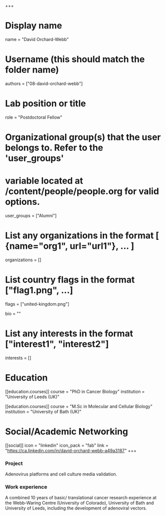+++
# Display name
name = "David Orchard-Webb"

# Username (this should match the folder name)
authors = ["08-david-orchard-webb"]

# Lab position or title
role = "Postdoctoral Fellow"

# Organizational group(s) that the user belongs to. Refer to the 'user_groups'
# variable located at /content/people/people.org for valid options.
user_groups = ["Alumni"]

# List any organizations in the format [ {name="org1", url="url1"}, ... ]
organizations = []

# List country flags in the format ["flag1.png", ...]
flags = ["united-kingdom.png"]

bio = ""

# List any interests in the format ["interest1", "interest2"]
interests = []

# Education
[[education.courses]]
  course = "PhD in Cancer Biology"
  institution = "University of Leeds (UK)"

[[education.courses]]
  course = "M.Sc in Molecular and Cellular Biology"
  institution =  "University of Bath (UK)"

# Social/Academic Networking
[[social]]
  icon = "linkedin"
  icon_pack = "fab"
  link = "https://ca.linkedin.com/in/david-orchard-webb-a49a3187"
+++

### Project
Adenovirus platforms and cell culture media validation.

### Work experience
A combined 10 years of basic/ translational cancer research experience at the
Webb-Waring Centre (University of Colorado), University of Bath and University
of Leeds, including the development of adenoviral vectors.
